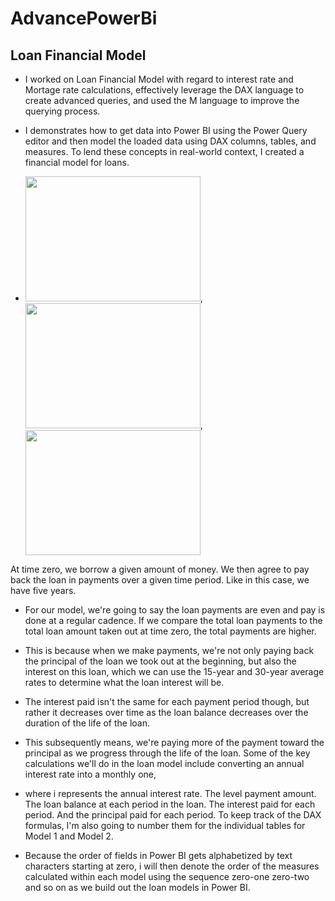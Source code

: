 # AdvancePowerBi

## Loan Financial Model
 
- I worked on  Loan Financial Model with regard to interest rate and Mortage rate calculations, effectively leverage the DAX language to create advanced queries, and used the M language to improve the querying process.
 
- I demonstrates how to get data into Power BI using the Power Query editor and then model the loaded data using DAX columns, tables, and measures. To lend these concepts in real-world context, I created a financial model for loans.
- <img src="https://user-images.githubusercontent.com/56441231/200066043-5a915600-fb8f-48c1-9354-40c78ba90dcd.png" width="280" height="200" />, <img src="https://user-images.githubusercontent.com/56441231/200068844-1ebb2a13-34ad-4590-9a3c-6d10ad14f16a.png" width="280" height="200"/>,<img src= "https://user-images.githubusercontent.com/56441231/200071048-306272e1-4aef-4014-94ed-7c5c0d949857.png" width="280" height="200" />


   
 At time zero, we borrow a given amount of money. We then agree to pay back the loan in payments over a given time period. Like in this case, we have five years.
    
- For our model, we're going to say the loan payments are even and pay is done at a regular cadence. If we compare the total loan payments to the total loan amount taken out at time zero, the total payments are higher. 
    
- This is because when we make payments, we're not only paying back the principal of the loan we took out at the beginning, but also the interest on this loan, which we can use the 15-year and 30-year average rates to determine what the loan interest will be.

- The interest paid isn't the same for each payment period though, but rather it decreases over time as the loan balance decreases over the duration of the life of the loan. 

- This subsequently means, we're paying more of the payment toward the principal as we progress through the life of the loan. Some of the key calculations we'll do in the loan model include converting an annual interest rate into a monthly one, 

- where i represents the annual interest rate. The level payment amount. The loan balance at each period in the loan. The interest paid for each period. And the principal paid for each period. To keep track of the DAX formulas, I'm also going to number them for the individual tables for Model 1 and Model 2.

- Because the order of fields in Power BI gets alphabetized by text characters starting at zero, i will  then denote the order of the measures calculated within each model using the sequence zero-one zero-two and so on as we build out the loan models in Power BI.






